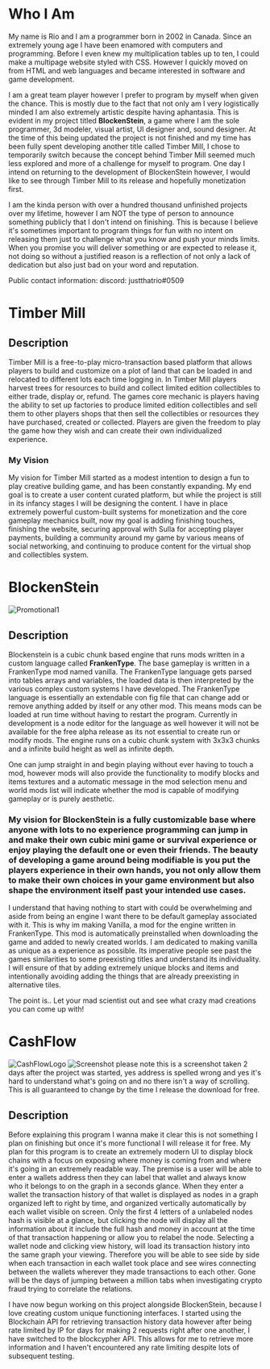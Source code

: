 # Who I Am

My name is Rio and I am a programmer born in 2002 in Canada. Since an extremely young age I have been enamored with computers and programming. Before I even knew my multiplication tables up to ten, I could make a multipage website styled with CSS. However I quickly moved on from HTML and web languages and became interested in software and game development.

I am a great team player however I prefer to program by myself when given the chance. This is mostly due to the fact that not only am I very logistically minded I am also extremely artistic despite having aphantasia. This is evident in my project titled **BlockenStein**, a game where I am the sole programmer, 3d modeler, visual artist, UI designer and, sound designer. At the time of this being updated the project is not finished and my time has been fully spent developing another title called Timber Mill, I chose to temporarily switch because the concept behind Timber Mill seemed much less explored and more of a challenge for myself to program. One day I intend on returning to the development of BlockenStein however, I would like to see through Timber Mill to its release and hopefully monetization first. 

I am the kinda person with over a hundred thousand unfinished projects over my lifetime, however I am NOT the type of person to announce something publicly that I don't intend on finishing. This is because I believe it's sometimes important to program things for fun with no intent on releasing them just to challenge what you know and push your minds limits. When you promise you will deliver something or are expected to release it, not doing so without a justified reason is a reflection of not only a lack of dedication but also just bad on your word and reputation.

Public contact information:
 discord: justthatrio#0509
# Timber Mill
## Description
Timber Mill is a free-to-play micro-transaction based platform that allows players to build and customize on a plot of land that can be loaded in and relocated to different lots each time logging in. In Timber Mill players harvest trees for resources to build and collect limited edition collectibles to either trade, display or, refund. The games core mechanic is players having the ability to set up factories to produce limited edition collectibles and sell them to other players shops that then sell the collectibles or resources they have purchased, created or collected. Players are given the freedom to play the game how they wish and can create their own individualized experience.

### My Vision
My vision for Timber Mill started as a modest intention to design a fun to play creative building game, and has been constantly expanding. My end goal is to create a user content curated platform, but while the project is still in its infancy stages I will be designing the content. I have in place extremely powerful custom-built systems for monetization and the core gameplay mechanics built, now my goal is adding finishing touches, finishing the website, securing approval with Sulla for accepting player payments, building a community around my game by various means of social networking, and continuing to produce content for the virtual shop and collectibles system.

# BlockenStein
![Promotional1](https://user-images.githubusercontent.com/53139880/136778295-aa336e49-471a-48e1-9a55-c318bc531ff6.png)
## Description
Blockenstein is a cubic chunk based engine that runs mods written in a custom language called **FrankenType**. The base gameplay is written in a FrankenType mod named vanilla. The FrankenType language gets parsed into tables arrays and variables, the loaded data is then interpreted by the various complex custom systems I have developed. The FrankenType language is essentially an extendable con fig file that can change add or remove anything added by itself or any other mod. This means mods can be loaded at run time without having to restart the program. Currently in development is a node editor for the language as well however it will not be available for the free alpha release as its not essential to create run or modify mods. The engine runs on a cubic chunk system with 3x3x3 chunks and a infinite build height as well as infinite depth. 

One can jump straight in and begin playing without ever having to touch a mod, however mods will also provide the functionality to modify blocks and items textures and a automatic message in the mod selection menu and world mods list will indicate whether the mod is capable of modifying gameplay or is purely aesthetic.

### My vision for BlockenStein is a fully customizable base where anyone with lots to no experience programming can jump in and make their own cubic mini game or survival experience or enjoy playing the default one or even their friends. The beauty of developing a game around being modifiable is you put the players experience in their own hands, you not only allow them to make their own choices in your game environment but also shape the environment itself past your intended use cases.
I understand that having nothing to start with could be overwhelming and aside from being an engine I want there to be default gameplay associated with it. This is why im making Vanilla, a mod for the engine written in FrankenType. This mod is automatically preinstalled when downloading the game and added to newly created worlds. I am dedicated to making vanilla as unique as a experience as possible. Its imperative people see past the games similarities to some preexisting titles and understand its individuality. I will ensure of that by adding extremely unique blocks and items and intentionally avoiding adding the things that are already preexisting in alternative tiles.


The point is.. Let your mad scientist out and see what crazy mad creations you can come up with!




# CashFlow
![CashFlowLogo](https://user-images.githubusercontent.com/53139880/137056814-ee16c193-db97-457c-802e-50593be6c186.png)
![Screenshot](https://user-images.githubusercontent.com/53139880/137054820-157e6ece-f7d0-4c96-87a8-573927e75782.PNG)
please note this is a screenshot taken 2 days after the project was started, yes address is spelled wrong and yes it's hard to understand what's going on and no there isn't a way of scrolling. This is all guaranteed to change by the time I release the download for free.

## Description
Before explaining this program I wanna make it clear this is not something I plan on finishing but once it's more functional I will release it for free. My plan for this program is to create an extremely modern UI to display block chains with a focus on exposing where money is coming from and where it's going in an extremely readable way. The premise is a user will be able to enter a wallets address then they can label that wallet and always know who it belongs to on the graph in a seconds glance. When they enter a wallet the transaction history of that wallet is displayed as nodes in a graph organized left to right by time, and organized vertically automatically by each wallet visible on screen. Only the first 4 letters of a unlabeled nodes hash is visible at a glance, but clicking the node will display all the information about it include the full hash and money in account at the time of that transaction happening or allow you to relabel the node. Selecting a wallet node and clicking view history, will load its transaction history into the same graph your viewing. Therefore you will be able to see side by side when each transaction in each wallet took place and see wires connecting between the wallets wherever they made transactions to each other.
Gone will be the days of jumping between a million tabs when investigating crypto fraud trying to correlate the relations.

I have now begun working on this project alongside BlockenStein, because I love creating custom unique functioning interfaces. I started using the Blockchain API for retrieving transaction history data however after being rate limited by IP for days for making 2 requests right after one another, I have switched to the blockcypher API. This allows for me to retrieve more information and I haven't encountered any rate limiting despite lots of subsequent testing.
